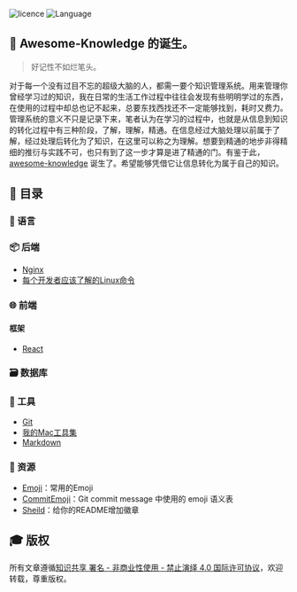 ![licence](https://img.shields.io/badge/licence-BY--NC--ND%204.0-blue.svg)
![Language](https://img.shields.io/badge/Language-%E4%B8%AD%E6%96%87-red.svg)

## :thinking: Awesome-Knowledge 的诞生。
> 好记性不如烂笔头。

对于每一个没有过目不忘的超级大脑的人，都需一要个知识管理系统。用来管理你曾经学习过的知识，我在日常的生活工作过程中往往会发现有些明明学过的东西，在使用的过程中却总也记不起来，总要东找西找还不一定能够找到，耗时又费力。管理系统的意义不只是记录下来，笔者认为在学习的过程中，也就是从信息到知识的转化过程中有三种阶段，了解，理解，精通。在信息经过大脑处理以前属于了解，经过处理后转化为了知识，在这里可以称之为理解。想要到精通的地步非得精细的推衍与实践不可，也只有到了这一步才算是进了精通的门。有鉴于此，[awesome-knowledge](https://github.com/Huyunxiu/awesome-knowledge) 诞生了。希望能够凭借它让信息转化为属于自己的知识。

## :bookmark_tabs: 目录
### :page_with_curl: 语言

### :package: 后端
- [Nginx](/backend/nginx.md)
- [每个开发者应该了解的Linux命令](/backend/linux-command.md)

### :globe_with_meridians: 前端
#### 框架
- [React](/frontend/framework/react/react.md)

### :card_file_box: 数据库

### :wrench: 工具
- [Git](/tool/git/git.md)
- [我的Mac工具集](/tool/computer/my-mac.md)
- [Markdown](/tool/writing/markdown.md)

### :memo: 资源
- [Emoji](https://www.webpagefx.com/tools/emoji-cheat-sheet/)：常用的Emoji
- [CommitEmoji](https://gitmoji.carloscuesta.me/)：Git commit message 中使用的 emoji 语义表
- [Sheild](https://shields.io/#/)：给你的README增加徽章

## :mortar_board: 版权
所有文章遵循[知识共享 署名 - 非商业性使用 - 禁止演绎 4.0 国际许可协议](https://creativecommons.org/licenses/by-nc-nd/4.0/deed.zh)，欢迎转载，尊重版权。
